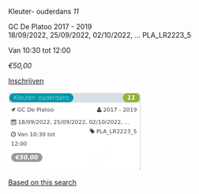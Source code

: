 Kleuter- ouderdans *11*

GC De Platoo 2017 - 2019  
18/09/2022, 25/09/2022, 02/10/2022, ... PLA\_LR2223\_5  

Van 10:30 tot 12:00

*€50,00*

  

  

[Inschrijven](https://tickets.vgc.be/activity/subscribe/PLA_LR2223_5)

![](76722.png)

[Based on this search](https://tickets.vgc.be/activity/index?&vrijeplaatsen=1&Age%5B%5D=4%2C6&entity=286)
